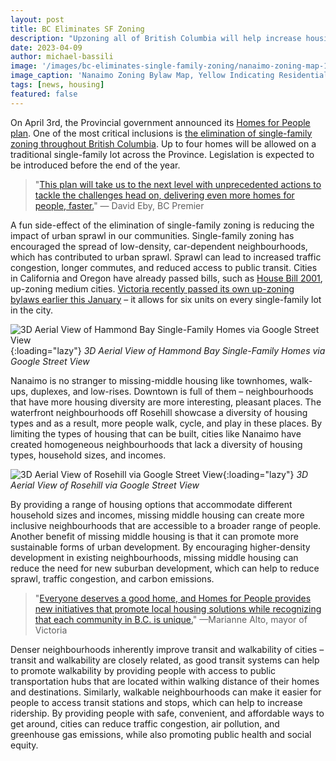 ```yaml
---
layout: post
title: BC Eliminates SF Zoning
description: "Upzoning all of British Columbia will help increase housing diversity, improve housing affordability, and enhance walkability in our cities while preserving neighbourhood character."
date: 2023-04-09
author: michael-bassili
image: '/images/bc-eliminates-single-family-zoning/nanaimo-zoning-map-1.jpg'
image_caption: 'Nanaimo Zoning Bylaw Map, Yellow Indicating Residential Zoning'
tags: [news, housing]
featured: false
---
```


On April 3rd, the Provincial government announced its [Homes for People plan](https://news.gov.bc.ca/files/Homes_For_People.pdf). One of the most critical inclusions is [the elimination of single-family zoning throughout British Columbia](https://news.gov.bc.ca/files/Homes4People.pdf). Up to four homes will be allowed on a traditional single-family lot across the Province. Legislation is expected to be introduced before the end of the year.

> "[This plan will take us to the next level with unprecedented actions to tackle the challenges head on, delivering even more homes for people, faster.](https://news.gov.bc.ca/releases/2023HOUS0019-000436)" — David Eby, BC Premier

A fun side-effect of the elimination of single-family zoning is reducing the impact of urban sprawl in our communities. Single-family zoning has encouraged the spread of low-density, car-dependent neighbourhoods, which has contributed to urban sprawl. Sprawl can lead to increased traffic congestion, longer commutes, and reduced access to public transit. Cities in California and Oregon have already passed bills, such as [House Bill 2001](https://en.wikipedia.org/wiki/House_Bill_2001), up-zoning medium cities. [Victoria recently passed its own up-zoning bylaws earlier this January](https://engage.victoria.ca/missing-middle-housing) – it allows for six units on every single-family lot in the city. 

![3D Aerial View of Hammond Bay Single-Family Homes via Google Street View]({{site.baseurl}}/images/bc-eliminates-single-family-zoning/sf-3d-map-1.jpg){:loading="lazy"}
*3D Aerial View of Hammond Bay Single-Family Homes via Google Street View*

Nanaimo is no stranger to missing-middle housing like townhomes, walk-ups, duplexes, and low-rises. Downtown is full of them – neighbourhoods that have more housing diversity are more interesting, pleasant places. The waterfront neighbourhoods off Rosehill showcase a diversity of housing types and as a result, more people walk, cycle, and play in these places. By limiting the types of housing that can be built, cities like Nanaimo have created homogeneous neighbourhoods that lack a diversity of housing types, household sizes, and incomes.

![3D Aerial View of Rosehill via Google Street View]({{site.baseurl}}/images/bc-eliminates-single-family-zoning/sf-3d-map-2.jpg){:loading="lazy"}
*3D Aerial View of Rosehill via Google Street View*

By providing a range of housing options that accommodate different household sizes and incomes, missing middle housing can create more inclusive neighbourhoods that are accessible to a broader range of people. Another benefit of missing middle housing is that it can promote more sustainable forms of urban development. By encouraging higher-density development in existing neighbourhoods, missing middle housing can reduce the need for new suburban development, which can help to reduce sprawl, traffic congestion, and carbon emissions.

> "[Everyone deserves a good home, and Homes for People provides new initiatives that promote local housing solutions while recognizing that each community in B.C. is unique.](https://news.gov.bc.ca/releases/2023HOUS0019-000436)" —Marianne Alto, mayor of Victoria

Denser neighbourhoods inherently improve transit and walkability of cities – transit and walkability are closely related, as good transit systems can help to promote walkability by providing people with access to public transportation hubs that are located within walking distance of their homes and destinations. Similarly, walkable neighbourhoods can make it easier for people to access transit stations and stops, which can help to increase ridership. By providing people with safe, convenient, and affordable ways to get around, cities can reduce traffic congestion, air pollution, and greenhouse gas emissions, while also promoting public health and social equity.
